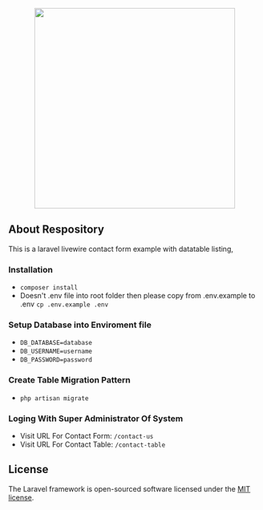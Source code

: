 <p align="center"><img src="https://res.cloudinary.com/dtfbvvkyp/image/upload/v1566331377/laravel-logolockup-cmyk-red.svg" width="400"></p>

## About Respository

This is a laravel livewire contact form example with datatable listing,

### Installation

<ul>
	<li><code>composer install</code></li>
	<li>Doesn't .env file into root folder then please copy from .env.example to .env <code>cp .env.example .env</code></li>
</ul>

### Setup Database into Enviroment file
<ul>
	<li><code>DB_DATABASE=database</code></li>
	<li><code>DB_USERNAME=username</code></li>
	<li><code>DB_PASSWORD=password</code></li>
</ul>

### Create Table Migration Pattern

<ul>
	<li><code>php artisan migrate</code></li>
</ul>

### Loging With Super Administrator Of System

<ul>
	<li>Visit URL For Contact Form: <code>/contact-us</code></li>
    <li>Visit URL For Contact Table: <code>/contact-table</code></li>
</ul>

## License

The Laravel framework is open-sourced software licensed under the [MIT license](https://opensource.org/licenses/MIT).
